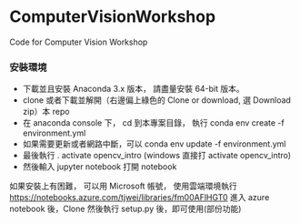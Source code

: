 # ComputerVisionWorkshop
Code for Computer Vision Workshop
### 安裝環境

* 下載並且安裝 Anaconda 3.x 版本， 請盡量安裝 64-bit 版本。
* clone 或者下載並解開（右邊偏上綠色的 Clone or download, 選 Download zip）本 repo
* 在 anaconda console 下， cd 到本專案目錄， 執行 conda env create -f environment.yml
* 如果需要更新或者網路中斷，可以 conda env update -f environment.yml
* 最後執行 . activate opencv_intro (windows 直接打 activate opencv_intro)
* 然後輸入 jupyter notebook 打開 notebook

如果安裝上有困難， 可以用 Microsoft 帳號， 使用雲端環境執行 https://notebooks.azure.com/tjwei/libraries/fm00AFlHGT0 進入 azure notebook 後，Clone 然後執行 setup.py 後，即可使用(部份功能)
